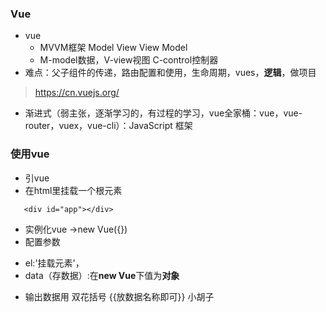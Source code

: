 ### Vue
  - vue 
    + MVVM框架  Model View  View Model
    + M-model数据，V-view视图  C-control控制器
  - 难点：父子组件的传递，路由配置和使用，生命周期，vues，**逻辑**，做项目

> https://cn.vuejs.org/
  - 渐进式（弱主张，逐渐学习的，有过程的学习，vue全家桶：vue，vue-router，vuex，vue-cli）：JavaScript 框架

### 使用vue
  - 引vue
  - 在html里挂载一个根元素
  ```
     <div id="app"></div>
  ```
  - 实例化vue ->new Vue({}) 
  - 配置参数 
   + el:'挂载元素'，
   + data（存数据）:在**new Vue**下值为**对象**
  - 输出数据用 双花括号 {{放数据名称即可}} 小胡子